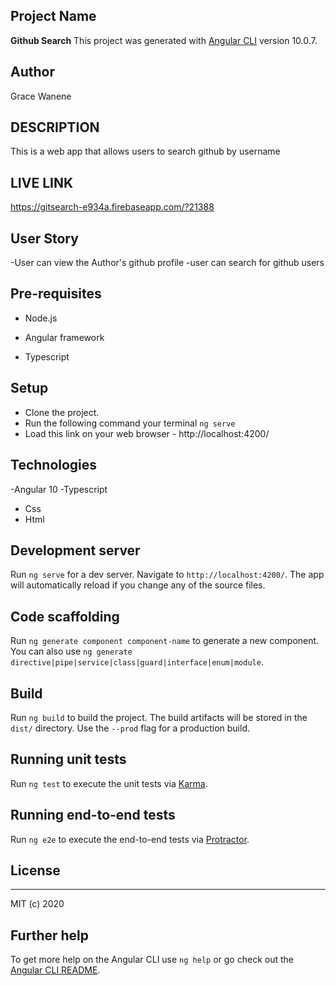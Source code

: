 ## Project Name

**Github Search**
This project was generated with [Angular CLI](https://github.com/angular/angular-cli) version 10.0.7.

## Author
Grace Wanene

## DESCRIPTION

This is a web app that allows users to search github by username

## LIVE LINK
https://gitsearch-e934a.firebaseapp.com/?21388

## User Story
-User can view the Author's github profile
-user can search for github users
## Pre-requisites

- Node.js

- Angular framework

- Typescript
## Setup
- Clone the project.
- Run the following command your terminal `ng serve`
- Load this link on your web browser - http://localhost:4200/

## Technologies
-Angular 10
-Typescript
- Css
- Html

## Development server

Run `ng serve` for a dev server. Navigate to `http://localhost:4200/`. The app will automatically reload if you change any of the source files.

## Code scaffolding

Run `ng generate component component-name` to generate a new component. You can also use `ng generate directive|pipe|service|class|guard|interface|enum|module`.

## Build

Run `ng build` to build the project. The build artifacts will be stored in the `dist/` directory. Use the `--prod` flag for a production build.

## Running unit tests

Run `ng test` to execute the unit tests via [Karma](https://karma-runner.github.io).

## Running end-to-end tests

Run `ng e2e` to execute the end-to-end tests via [Protractor](http://www.protractortest.org/).

## License
---

MIT (c) 2020


## Further help

To get more help on the Angular CLI use `ng help` or go check out the [Angular CLI README](https://github.com/angular/angular-cli/blob/master/README.md).
